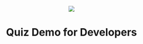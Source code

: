 
<p align="center">
  <img src="https://i.pinimg.com/originals/7d/07/a2/7d07a255678962d30d8717dcf5dbd266.gif" />
</p>
<h1 align="center"> Quiz Demo for Developers </h1>  
